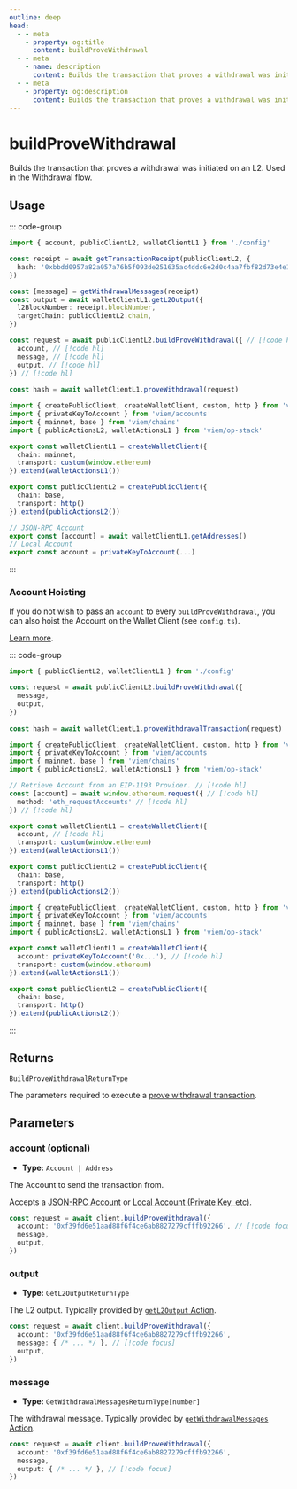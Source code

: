 ```yaml
---
outline: deep
head:
  - - meta
    - property: og:title
      content: buildProveWithdrawal
  - - meta
    - name: description
      content: Builds the transaction that proves a withdrawal was initiated on an L2. 
  - - meta
    - property: og:description
      content: Builds the transaction that proves a withdrawal was initiated on an L2. 
---
```


# buildProveWithdrawal

Builds the transaction that proves a withdrawal was initiated on an L2. Used in the Withdrawal flow.

## Usage

::: code-group

```ts [example.ts]
import { account, publicClientL2, walletClientL1 } from './config'

const receipt = await getTransactionReceipt(publicClientL2, {
  hash: '0xbbdd0957a82a057a76b5f093de251635ac4ddc6e2d0c4aa7fbf82d73e4e11039',
})

const [message] = getWithdrawalMessages(receipt)
const output = await walletClientL1.getL2Output({
  l2BlockNumber: receipt.blockNumber,
  targetChain: publicClientL2.chain,
})

const request = await publicClientL2.buildProveWithdrawal({ // [!code hl]
  account, // [!code hl]
  message, // [!code hl]
  output, // [!code hl]
}) // [!code hl]
 
const hash = await walletClientL1.proveWithdrawal(request)
```

```ts [config.ts]
import { createPublicClient, createWalletClient, custom, http } from 'viem'
import { privateKeyToAccount } from 'viem/accounts'
import { mainnet, base } from 'viem/chains'
import { publicActionsL2, walletActionsL1 } from 'viem/op-stack'

export const walletClientL1 = createWalletClient({
  chain: mainnet,
  transport: custom(window.ethereum)
}).extend(walletActionsL1())

export const publicClientL2 = createPublicClient({
  chain: base,
  transport: http()
}).extend(publicActionsL2())

// JSON-RPC Account
export const [account] = await walletClientL1.getAddresses()
// Local Account
export const account = privateKeyToAccount(...)
```

:::


### Account Hoisting

If you do not wish to pass an `account` to every `buildProveWithdrawal`, you can also hoist the Account on the Wallet Client (see `config.ts`).

[Learn more](/docs/clients/wallet.html#account).

::: code-group

```ts [example.ts]
import { publicClientL2, walletClientL1 } from './config'

const request = await publicClientL2.buildProveWithdrawal({
  message,
  output,
})
 
const hash = await walletClientL1.proveWithdrawalTransaction(request)
```

```ts [config.ts (JSON-RPC Account)]
import { createPublicClient, createWalletClient, custom, http } from 'viem'
import { privateKeyToAccount } from 'viem/accounts'
import { mainnet, base } from 'viem/chains'
import { publicActionsL2, walletActionsL1 } from 'viem/op-stack'

// Retrieve Account from an EIP-1193 Provider. // [!code hl]
const [account] = await window.ethereum.request({ // [!code hl]
  method: 'eth_requestAccounts' // [!code hl]
}) // [!code hl]

export const walletClientL1 = createWalletClient({
  account, // [!code hl]
  transport: custom(window.ethereum)
}).extend(walletActionsL1())

export const publicClientL2 = createPublicClient({
  chain: base,
  transport: http()
}).extend(publicActionsL2())
```

```ts [config.ts (Local Account)]
import { createPublicClient, createWalletClient, custom, http } from 'viem'
import { privateKeyToAccount } from 'viem/accounts'
import { mainnet, base } from 'viem/chains'
import { publicActionsL2, walletActionsL1 } from 'viem/op-stack'

export const walletClientL1 = createWalletClient({
  account: privateKeyToAccount('0x...'), // [!code hl]
  transport: custom(window.ethereum)
}).extend(walletActionsL1())

export const publicClientL2 = createPublicClient({
  chain: base,
  transport: http()
}).extend(publicActionsL2())
```

:::

## Returns

`BuildProveWithdrawalReturnType`

The parameters required to execute a [prove withdrawal transaction](/op-stack/actions/proveWithdrawalTransaction).

## Parameters

### account (optional)

- **Type:** `Account | Address`

The Account to send the transaction from.

Accepts a [JSON-RPC Account](/docs/clients/wallet#json-rpc-accounts) or [Local Account (Private Key, etc)](/docs/clients/wallet#local-accounts-private-key-mnemonic-etc).

```ts
const request = await client.buildProveWithdrawal({
  account: '0xf39fd6e51aad88f6f4ce6ab8827279cfffb92266', // [!code focus]
  message,
  output,
})
```

### output

- **Type:** `GetL2OutputReturnType`

The L2 output. Typically provided by [`getL2Output` Action](/op-stack/actions/getL2Output).

```ts
const request = await client.buildProveWithdrawal({
  account: '0xf39fd6e51aad88f6f4ce6ab8827279cfffb92266',
  message: { /* ... */ }, // [!code focus]
  output,
})
```

### message

- **Type:** `GetWithdrawalMessagesReturnType[number]`

The withdrawal message. Typically provided by [`getWithdrawalMessages` Action](/op-stack/actions/getWithdrawalMessages).


```ts
const request = await client.buildProveWithdrawal({
  account: '0xf39fd6e51aad88f6f4ce6ab8827279cfffb92266',
  message,
  output: { /* ... */ }, // [!code focus]
})
```